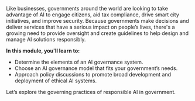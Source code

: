 Like businesses, governments around the world are looking to take advantage of AI to engage citizens, aid tax compliance, drive smart city initiatives, and improve security. Because governments make decisions and deliver services that have a serious impact on people’s lives, there's a growing need to provide oversight and create guidelines to help design and manage AI solutions responsibly.

**In this module, you'll learn to:**

* Determine the elements of an AI governance system.
* Choose an AI governance model that fits your government’s needs.
* Approach policy discussions to promote broad development and deployment of ethical AI systems.

Let’s explore the governing practices of responsible AI in government.
